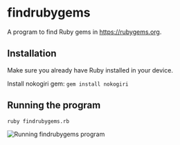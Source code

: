 # findrubygems
A program to find Ruby gems in https://rubygems.org.

## Installation
Make sure you already have Ruby installed in your device.

Install nokogiri gem:
`gem install nokogiri`

## Running the program

`ruby findrubygems.rb`

![Running findrubygems program](https://cdn.upload.systems/uploads/S0iQrJkh.gif)
